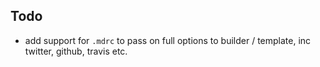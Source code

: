 
## Todo

- add support for `.mdrc` to pass on full options to builder / template, inc twitter, github, travis etc.
